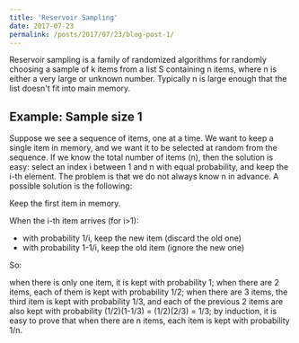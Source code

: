 ```yaml
---
title: 'Reservoir Sampling'
date: 2017-07-23
permalink: /posts/2017/07/23/blog-post-1/
---
```


Reservoir sampling is a family of randomized algorithms for randomly choosing a sample of k items from a list S containing n items, where n is either a very large or unknown number. Typically n is large enough that the list doesn't fit into main memory.

Example: Sample size 1
------

Suppose we see a sequence of items, one at a time. We want to keep a single item in memory, and we want it to be selected at random from the sequence. If we know the total number of items (n), then the solution is easy: select an index i between 1 and n with equal probability, and keep the i-th element. The problem is that we do not always know n in advance. A possible solution is the following:

Keep the first item in memory.

When the i-th item arrives (for i>1):
  * with probability 1/i, keep the new item (discard the old one)
  * with probability 1-1/i, keep the old item (ignore the new one)

So:

when there is only one item, it is kept with probability 1;
when there are 2 items, each of them is kept with probability 1/2;
when there are 3 items, the third item is kept with probability 1/3, and each of the previous 2 items are also kept with probability (1/2)(1-1/3) = (1/2)(2/3) = 1/3;
by induction, it is easy to prove that when there are n items, each item is kept with probability 1/n.
